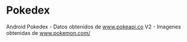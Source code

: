 # Pokedex
Android Pokedex - Datos obtenidos de www.pokeapi.co V2 - Imagenes obtenidas de www.pokemon.com/

